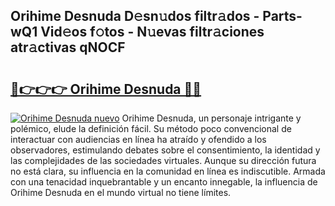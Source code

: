 ## Orihime Desnuda D𝚎sn𝚞dos filtr𝚊dos - Parts-wQ1 Vid𝚎os f𝚘tos - N𝚞evas filtr𝚊ciones atr𝚊ctivas qNOCF

# <h2><a href="http://mb6ho2g.tromn.icu/?c=Orihime+Desnuda">🔗👉👉👉 Orihime Desnuda 🔗🔗</a></h2>

[![Orihime Desnuda nuevo](https://i.imgur.com/pEAQMta.gif)](http://mb6ho2g.tromn.icu/?c=Orihime+Desnuda)
Orihime Desnuda, un personaje intrigante y polémico, elude la definición fácil. Su método poco convencional de interactuar con audiencias en línea ha atraído y ofendido a los observadores, estimulando debates sobre el consentimiento, la identidad y las complejidades de las sociedades virtuales. Aunque su dirección futura no está clara, su influencia en la comunidad en línea es indiscutible. Armada con una tenacidad inquebrantable y un encanto innegable, la influencia de Orihime Desnuda en el mundo virtual no tiene límites.
